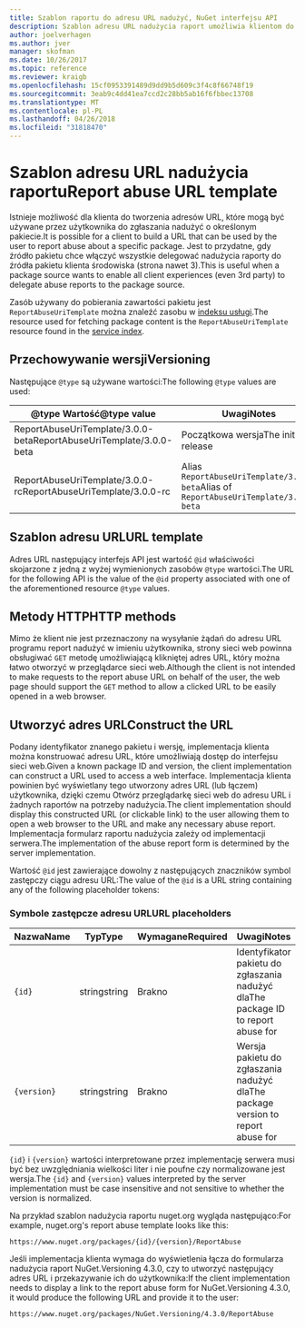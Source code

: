 ```yaml
---
title: Szablon raportu do adresu URL nadużyć, NuGet interfejsu API
description: Szablon adresu URL nadużycia raport umożliwia klientom do wyświetlenia łącza nadużycia raportu w jego interfejsie użytkownika.
author: joelverhagen
ms.author: jver
manager: skofman
ms.date: 10/26/2017
ms.topic: reference
ms.reviewer: kraigb
ms.openlocfilehash: 15cf0953391489d9dd9b5d609c3f4c8f66748f19
ms.sourcegitcommit: 3eab9c4dd41ea7ccd2c28bb5ab16f6fbbec13708
ms.translationtype: MT
ms.contentlocale: pl-PL
ms.lasthandoff: 04/26/2018
ms.locfileid: "31818470"
---
```

# <a name="report-abuse-url-template"></a><span data-ttu-id="35cf9-103">Szablon adresu URL nadużycia raportu</span><span class="sxs-lookup"><span data-stu-id="35cf9-103">Report abuse URL template</span></span>

<span data-ttu-id="35cf9-104">Istnieje możliwość dla klienta do tworzenia adresów URL, które mogą być używane przez użytkownika do zgłaszania nadużyć o określonym pakiecie.</span><span class="sxs-lookup"><span data-stu-id="35cf9-104">It is possible for a client to build a URL that can be used by the user to report abuse about a specific package.</span></span> <span data-ttu-id="35cf9-105">Jest to przydatne, gdy źródło pakietu chce włączyć wszystkie delegować nadużycia raporty do źródła pakietu klienta środowiska (strona nawet 3).</span><span class="sxs-lookup"><span data-stu-id="35cf9-105">This is useful when a package source wants to enable all client experiences (even 3rd party) to delegate abuse reports to the package source.</span></span>

<span data-ttu-id="35cf9-106">Zasób używany do pobierania zawartości pakietu jest `ReportAbuseUriTemplate` można znaleźć zasobu w [indeksu usługi](service-index.md).</span><span class="sxs-lookup"><span data-stu-id="35cf9-106">The resource used for fetching package content is the `ReportAbuseUriTemplate` resource found in the [service index](service-index.md).</span></span>

## <a name="versioning"></a><span data-ttu-id="35cf9-107">Przechowywanie wersji</span><span class="sxs-lookup"><span data-stu-id="35cf9-107">Versioning</span></span>

<span data-ttu-id="35cf9-108">Następujące `@type` są używane wartości:</span><span class="sxs-lookup"><span data-stu-id="35cf9-108">The following `@type` values are used:</span></span>

<span data-ttu-id="35cf9-109">@type Wartość</span><span class="sxs-lookup"><span data-stu-id="35cf9-109">@type value</span></span>                       | <span data-ttu-id="35cf9-110">Uwagi</span><span class="sxs-lookup"><span data-stu-id="35cf9-110">Notes</span></span>
--------------------------------- | -----
<span data-ttu-id="35cf9-111">ReportAbuseUriTemplate/3.0.0-beta</span><span class="sxs-lookup"><span data-stu-id="35cf9-111">ReportAbuseUriTemplate/3.0.0-beta</span></span> | <span data-ttu-id="35cf9-112">Początkowa wersja</span><span class="sxs-lookup"><span data-stu-id="35cf9-112">The initial release</span></span>
<span data-ttu-id="35cf9-113">ReportAbuseUriTemplate/3.0.0-rc</span><span class="sxs-lookup"><span data-stu-id="35cf9-113">ReportAbuseUriTemplate/3.0.0-rc</span></span>   | <span data-ttu-id="35cf9-114">Alias `ReportAbuseUriTemplate/3.0.0-beta`</span><span class="sxs-lookup"><span data-stu-id="35cf9-114">Alias of `ReportAbuseUriTemplate/3.0.0-beta`</span></span>

## <a name="url-template"></a><span data-ttu-id="35cf9-115">Szablon adresu URL</span><span class="sxs-lookup"><span data-stu-id="35cf9-115">URL template</span></span>

<span data-ttu-id="35cf9-116">Adres URL następujący interfejs API jest wartość `@id` właściwości skojarzone z jedną z wyżej wymienionych zasobów `@type` wartości.</span><span class="sxs-lookup"><span data-stu-id="35cf9-116">The URL for the following API is the value of the `@id` property associated with one of the aforementioned resource `@type` values.</span></span>

## <a name="http-methods"></a><span data-ttu-id="35cf9-117">Metody HTTP</span><span class="sxs-lookup"><span data-stu-id="35cf9-117">HTTP methods</span></span>

<span data-ttu-id="35cf9-118">Mimo że klient nie jest przeznaczony na wysyłanie żądań do adresu URL programu report nadużyć w imieniu użytkownika, strony sieci web powinna obsługiwać `GET` metodę umożliwiającą klikniętej adres URL, który można łatwo otworzyć w przeglądarce sieci web.</span><span class="sxs-lookup"><span data-stu-id="35cf9-118">Although the client is not intended to make requests to the report abuse URL on behalf of the user, the web page should support the `GET` method to allow a clicked URL to be easily opened in a web browser.</span></span>

## <a name="construct-the-url"></a><span data-ttu-id="35cf9-119">Utworzyć adres URL</span><span class="sxs-lookup"><span data-stu-id="35cf9-119">Construct the URL</span></span>

<span data-ttu-id="35cf9-120">Podany identyfikator znanego pakietu i wersję, implementacja klienta można konstruować adresu URL, które umożliwiają dostęp do interfejsu sieci web.</span><span class="sxs-lookup"><span data-stu-id="35cf9-120">Given a known package ID and version, the client implementation can construct a URL used to access a web interface.</span></span> <span data-ttu-id="35cf9-121">Implementacja klienta powinien być wyświetlany tego utworzony adres URL (lub łączem) użytkownika, dzięki czemu Otwórz przeglądarkę sieci web do adresu URL i żadnych raportów na potrzeby nadużycia.</span><span class="sxs-lookup"><span data-stu-id="35cf9-121">The client implementation should display this constructed URL (or clickable link) to the user allowing them to open a web browser to the URL and make any necessary abuse report.</span></span> <span data-ttu-id="35cf9-122">Implementacja formularz raportu nadużycia zależy od implementacji serwera.</span><span class="sxs-lookup"><span data-stu-id="35cf9-122">The implementation of the abuse report form is determined by the server implementation.</span></span>

<span data-ttu-id="35cf9-123">Wartość `@id` jest zawierające dowolny z następujących znaczników symbol zastępczy ciągu adresu URL:</span><span class="sxs-lookup"><span data-stu-id="35cf9-123">The value of the `@id` is a URL string containing any of the following placeholder tokens:</span></span>

### <a name="url-placeholders"></a><span data-ttu-id="35cf9-124">Symbole zastępcze adresu URL</span><span class="sxs-lookup"><span data-stu-id="35cf9-124">URL placeholders</span></span>

<span data-ttu-id="35cf9-125">Nazwa</span><span class="sxs-lookup"><span data-stu-id="35cf9-125">Name</span></span>        | <span data-ttu-id="35cf9-126">Typ</span><span class="sxs-lookup"><span data-stu-id="35cf9-126">Type</span></span>    | <span data-ttu-id="35cf9-127">Wymagane</span><span class="sxs-lookup"><span data-stu-id="35cf9-127">Required</span></span> | <span data-ttu-id="35cf9-128">Uwagi</span><span class="sxs-lookup"><span data-stu-id="35cf9-128">Notes</span></span>
----------- | ------- | -------- | -----
`{id}`      | <span data-ttu-id="35cf9-129">string</span><span class="sxs-lookup"><span data-stu-id="35cf9-129">string</span></span>  | <span data-ttu-id="35cf9-130">Brak</span><span class="sxs-lookup"><span data-stu-id="35cf9-130">no</span></span>       | <span data-ttu-id="35cf9-131">Identyfikator pakietu do zgłaszania nadużyć dla</span><span class="sxs-lookup"><span data-stu-id="35cf9-131">The package ID to report abuse for</span></span>
`{version}` | <span data-ttu-id="35cf9-132">string</span><span class="sxs-lookup"><span data-stu-id="35cf9-132">string</span></span>  | <span data-ttu-id="35cf9-133">Brak</span><span class="sxs-lookup"><span data-stu-id="35cf9-133">no</span></span>       | <span data-ttu-id="35cf9-134">Wersja pakietu do zgłaszania nadużyć dla</span><span class="sxs-lookup"><span data-stu-id="35cf9-134">The package version to report abuse for</span></span>

<span data-ttu-id="35cf9-135">`{id}` i `{version}` wartości interpretowane przez implementację serwera musi być bez uwzględniania wielkości liter i nie poufne czy normalizowane jest wersja.</span><span class="sxs-lookup"><span data-stu-id="35cf9-135">The `{id}` and `{version}` values interpreted by the server implementation must be case insensitive and not sensitive to whether the version is normalized.</span></span>

<span data-ttu-id="35cf9-136">Na przykład szablon nadużycia raportu nuget.org wygląda następująco:</span><span class="sxs-lookup"><span data-stu-id="35cf9-136">For example, nuget.org's report abuse template looks like this:</span></span>

    https://www.nuget.org/packages/{id}/{version}/ReportAbuse

<span data-ttu-id="35cf9-137">Jeśli implementacja klienta wymaga do wyświetlenia łącza do formularza nadużycia raport NuGet.Versioning 4.3.0, czy to utworzyć następujący adres URL i przekazywanie ich do użytkownika:</span><span class="sxs-lookup"><span data-stu-id="35cf9-137">If the client implementation needs to display a link to the report abuse form for NuGet.Versioning 4.3.0, it would produce the following URL and provide it to the user:</span></span>

    https://www.nuget.org/packages/NuGet.Versioning/4.3.0/ReportAbuse
